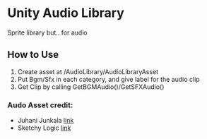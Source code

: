 # Unity Audio Library
Sprite library but.. for audio

## How to Use
1. Create asset at /AudioLibrary/AudioLibraryAsset
2. Put Bgm/Sfx in each category, and give label for the audio clip
3. Get Clip by calling GetBGMAudio()/GetSFXAudio()

### Audo Asset credit:
- Juhani Junkala <a href="https://opengameart.org/content/5-chiptunes-action">link</a>
- Sketchy Logic <a href="https://opengameart.org/content/hungry-dino-9-chiptune-tracks-10-sfx">link</a>
